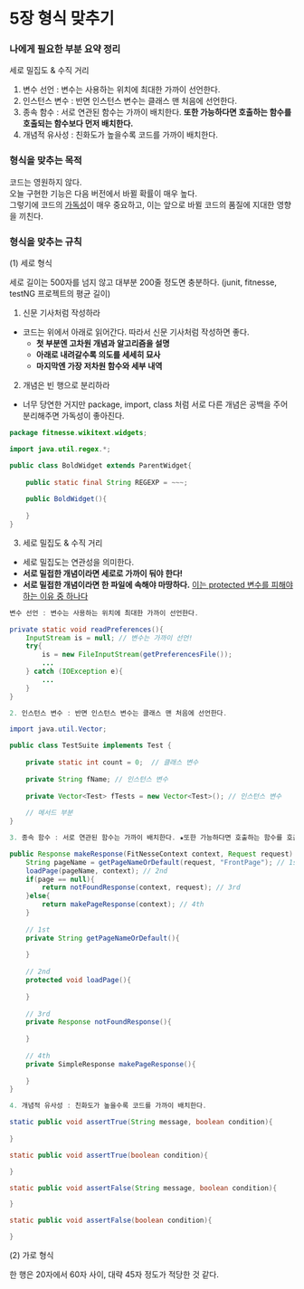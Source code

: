 # 5장 형식 맞추기

### 나에게 필요한 부분 요약 정리
 
세로 밀집도 & 수직 거리
1. 변수 선언 : 변수는 사용하는 위치에 최대한 가까이 선언한다.
2. 인스턴스 변수 : 반면 인스턴스 변수는 클래스 맨 처음에 선언한다.
3. 종속 함수 : 서로 연관된 함수는 가까이 배치한다. **또한 가능하다면 호출하는 함수를 호출되는 함수보다 먼저 배치한다.**
4. 개념적 유사성 : 친화도가 높을수록 코드를 가까이 배치한다.

### 형식을 맞추는 목적

코드는 영원하지 않다. <br/>
오늘 구현한 기능은 다음 버전에서 바뀔 확률이 매우 높다. <br/>
그렇기에 코드의 <u>가독성</u>이 매우 중요하고, 이는 앞으로 바뀔 코드의 품질에 지대한 영향을 끼친다.

### 형식을 맞추는 규칙

(1) 세로 형식

세로 길이는 500자를 넘지 않고 대부분 200줄 정도면 충분하다. (junit, fitnesse, testNG 프로젝트의 평균 길이)

1. 신문 기사처럼 작성하라
- 코드는 위에서 아래로 읽어간다. 따라서 신문 기사처럼 작성하면 좋다.
    - **첫 부분엔 고차원 개념과 알고리즘을 설명**
    - **아래로 내려갈수록 의도를 세세히 묘사**
    - **마지막엔 가장 저차원 함수와 세부 내역**

2. 개념은 빈 행으로 분리하라

- 너무 당연한 거지만 package, import, class 처럼 서로 다른 개념은 공백을 주어 분리해주면 가독성이 좋아진다.

```java
package fitnesse.wikitext.widgets;

import java.util.regex.*;

public class BoldWidget extends ParentWidget{
    
    public static final String REGEXP = ~~~;
    
    public BoldWidget(){
        
    }
}
```

3. 세로 밀집도 & 수직 거리
- 세로 밀집도는 연관성을 의미한다.
- **서로 밀접한 개념이라면 세로로 가까이 둬야 한다!**
- **서로 밀접한 개념이라면 한 파일에 속해야 마땅하다.** <u>이는 protected 변수를 피해야 하는 이유 중 하나다</u>

```java
변수 선언 : 변수는 사용하는 위치에 최대한 가까이 선언한다.

private static void readPreferences(){
    InputStream is = null; // 변수는 가까이 선언!
    try{
        is = new FileInputStream(getPreferencesFile());
        ...
    } catch (IOException e){
        ...
    }
}
```

```java
2. 인스턴스 변수 : 반면 인스턴스 변수는 클래스 맨 처음에 선언한다.

import java.util.Vector;

public class TestSuite implements Test {
    
    private static int count = 0;  // 클래스 변수 
    
    private String fName; // 인스턴스 변수
    
    private Vector<Test> fTests = new Vector<Test>(); // 인스턴스 변수
    
    // 메서드 부분
}
```


```java
3. 종속 함수 : 서로 연관된 함수는 가까이 배치한다. ★또한 가능하다면 호출하는 함수를 호출되는 함수보다 먼저 배치한다.★

public Response makeResponse(FitNesseContext context, Request request) throws Exception{
    String pageName = getPageNameOrDefault(request, "FrontPage"); // 1st
    loadPage(pageName, context); // 2nd
    if(page == null){
        return notFoundResponse(context, request); // 3rd
    }else{
        return makePageResponse(context); // 4th
    }
    
    // 1st
    private String getPageNameOrDefault(){
        
    }
    
    // 2nd
    protected void loadPage(){
        
    }
    
    // 3rd
    private Response notFoundResponse(){
        
    }
    
    // 4th
    private SimpleResponse makePageResponse(){
        
    }
}
```

```java
4. 개념적 유사성 : 친화도가 높을수록 코드를 가까이 배치한다.

static public void assertTrue(String message, boolean condition){
    
}

static public void assertTrue(boolean condition){

}

static public void assertFalse(String message, boolean condition){

}

static public void assertFalse(boolean condition){

}
```



(2) 가로 형식

한 행은 20자에서 60자 사이, 대략 45자 정도가 적당한 것 같다.

